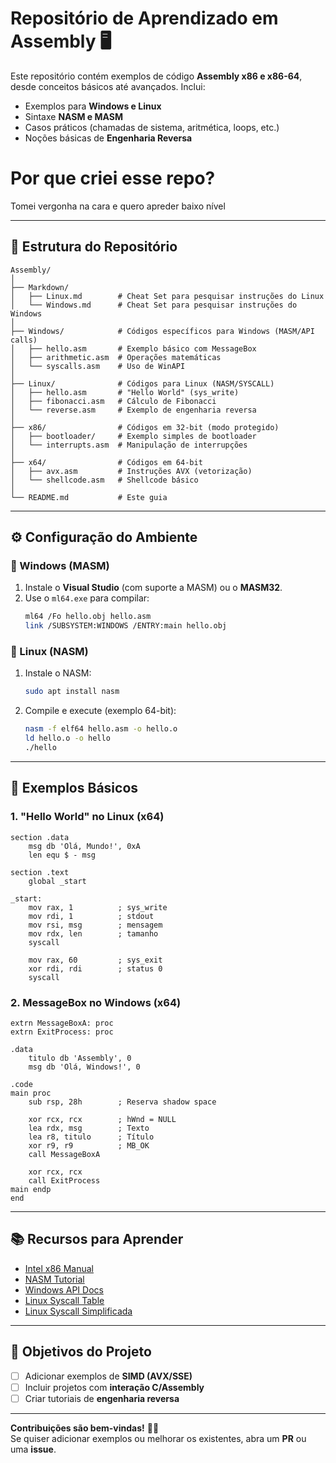 # **Repositório de Aprendizado em Assembly** 🖥️  

Este repositório contém exemplos de código **Assembly x86 e x86-64**, desde conceitos básicos até avançados. Inclui:  
- Exemplos para **Windows e Linux**  
- Sintaxe **NASM e MASM**  
- Casos práticos (chamadas de sistema, aritmética, loops, etc.)  
- Noções básicas de **Engenharia Reversa**  

# **Por que criei esse repo?**

Tomei vergonha na cara e quero apreder baixo nível

---

## **📂 Estrutura do Repositório**  

```
Assembly/
│
├── Markdown/
│   ├── Linux.md        # Cheat Set para pesquisar instruções do Linux
│   └── Windows.md      # Cheat Set para pesquisar instruções do Windows
│
├── Windows/            # Códigos específicos para Windows (MASM/API calls)
│   ├── hello.asm       # Exemplo básico com MessageBox
│   ├── arithmetic.asm  # Operações matemáticas
│   └── syscalls.asm    # Uso de WinAPI
│
├── Linux/              # Códigos para Linux (NASM/SYSCALL)
│   ├── hello.asm       # "Hello World" (sys_write)
│   ├── fibonacci.asm   # Cálculo de Fibonacci
│   └── reverse.asm     # Exemplo de engenharia reversa
│
├── x86/                # Códigos em 32-bit (modo protegido)
│   ├── bootloader/     # Exemplo simples de bootloader
│   └── interrupts.asm  # Manipulação de interrupções
│
├── x64/                # Códigos em 64-bit
│   ├── avx.asm         # Instruções AVX (vetorização)
│   └── shellcode.asm   # Shellcode básico
│
└── README.md           # Este guia
```

---

## **⚙️ Configuração do Ambiente**  

### **🔹 Windows (MASM)**
1. Instale o **Visual Studio** (com suporte a MASM) ou o **MASM32**.
2. Use o `ml64.exe` para compilar:
   ```sh
   ml64 /Fo hello.obj hello.asm
   link /SUBSYSTEM:WINDOWS /ENTRY:main hello.obj
   ```

### **🔹 Linux (NASM)**
1. Instale o NASM:
   ```sh
   sudo apt install nasm
   ```
2. Compile e execute (exemplo 64-bit):
   ```sh
   nasm -f elf64 hello.asm -o hello.o
   ld hello.o -o hello
   ./hello
   ```

---

## **📌 Exemplos Básicos**  

### **1. "Hello World" no Linux (x64)**
```assembly
section .data
    msg db 'Olá, Mundo!', 0xA
    len equ $ - msg

section .text
    global _start

_start:
    mov rax, 1          ; sys_write
    mov rdi, 1          ; stdout
    mov rsi, msg        ; mensagem
    mov rdx, len        ; tamanho
    syscall

    mov rax, 60         ; sys_exit
    xor rdi, rdi        ; status 0
    syscall
```

### **2. MessageBox no Windows (x64)**
```assembly
extrn MessageBoxA: proc
extrn ExitProcess: proc

.data
    titulo db 'Assembly', 0
    msg db 'Olá, Windows!', 0

.code
main proc
    sub rsp, 28h        ; Reserva shadow space

    xor rcx, rcx        ; hWnd = NULL
    lea rdx, msg        ; Texto
    lea r8, titulo      ; Título
    xor r9, r9          ; MB_OK
    call MessageBoxA

    xor rcx, rcx
    call ExitProcess
main endp
end
```

---

## **📚 Recursos para Aprender**  
- [Intel x86 Manual](https://software.intel.com/en-us/articles/intel-sdm)  
- [NASM Tutorial](https://nasm.us/doc/)  
- [Windows API Docs](https://docs.microsoft.com/en-us/windows/win32/api/)  
- [Linux Syscall Table](https://chromium.googlesource.com/chromiumos/docs/+/master/constants/syscalls.md)  
- [Linux Syscall Simplificada](https://blog.rchapman.org/posts/Linux_System_Call_Table_for_x86_64/)

---

## **🎯 Objetivos do Projeto**  
- [ ] Adicionar exemplos de **SIMD (AVX/SSE)**  
- [ ] Incluir projetos com **interação C/Assembly**  
- [ ] Criar tutoriais de **engenharia reversa**  

---

**Contribuições são bem-vindas!** 👨‍💻  
Se quiser adicionar exemplos ou melhorar os existentes, abra um **PR** ou uma **issue**.  
